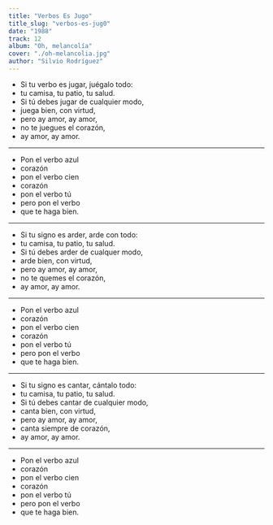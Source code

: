 ```yaml
---
title: "Verbos Es Jugo"
title_slug: "verbos-es-jug0"
date: "1988"
track: 12
album: "Oh, melancolía"
cover: "./oh-melancolia.jpg"
author: "Silvio Rodríguez"
---
```


- Si tu verbo es jugar, juégalo todo:
- tu camisa, tu patio, tu salud.
- Si tú debes jugar de cualquier modo,
- juega bien, con virtud,
- pero ay amor, ay amor,
- no te juegues el corazón,
- ay amor, ay amor.

---

- Pon el verbo azul
- corazón
- pon el verbo cien
- corazón
- pon el verbo tú
- pero pon el verbo
- que te haga bien.

---

- Si tu signo es arder, arde con todo:
- tu camisa, tu patio, tu salud.
- Si tú debes arder de cualquer modo,
- arde bien, con virtud,
- pero ay amor, ay amor,
- no te quemes el corazón,
- ay amor, ay amor.

---

- Pon el verbo azul
- corazón
- pon el verbo cien
- corazón
- pon el verbo tú
- pero pon el verbo
- que te haga bien.

---

- Si tu signo es cantar, cántalo todo:
- tu camisa, tu patio, tu salud.
- Si tú debes cantar de cualquier modo,
- canta bien, con virtud,
- pero ay amor, ay amor,
- canta siempre de corazón,
- ay amor, ay amor.

---

- Pon el verbo azul
- corazón
- pon el verbo cien
- corazón
- pon el verbo tú
- pero pon el verbo
- que te haga bien.
